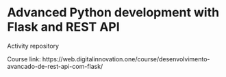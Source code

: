<h1>Advanced Python development with Flask and REST API</h1>
<p>Activity repository</p>
<p>Course link: https://web.digitalinnovation.one/course/desenvolvimento-avancado-de-rest-api-com-flask/</p>
